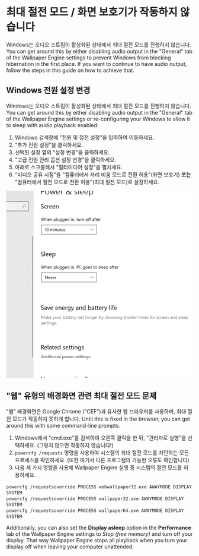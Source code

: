 # 최대 절전 모드 / 화면 보호기가 작동하지 않습니다

Windows는 오디오 스트림이 활성화된 상태에서 최대 절전 모드를 진행하지 않습니다. You can get around this by either disabling audio output in the "General" tab of the Wallpaper Engine settings to prevent Windows from blocking hibernation in the first place. If you want to continue to have audio output, follow the steps in this guide on how to achieve that.

## Windows 전원 설정 변경

Windows는 오디오 스트림이 활성화된 상태에서 최대 절전 모드를 진행하지 않습니다. You can get around this by either disabling audio output in the "General" tab of the Wallpaper Engine settings or re-configuring your Windows to allow it to sleep with audio playback enabled:

1. Windows 검색창에 "전원 및 절전 설정"을 입력하여 이동하세요.
2. "추가 전원 설정"을 클릭하세요.
3. 선택된 설정 옆의 "설정 변경"을 클릭하세요.
4. "고급 전원 관리 옵션 설정 변경"을 클릭하세요.
5. 아래로 스크롤해서 "멀티미디어 설정"을 펼치세요.
6. "미디오 공유 시점"을 "컴퓨터에서 자리 비움 모드로 전환 허용"(화면 보호기) **또는** "컴퓨터에서 절전 모드로 전환 허용"(최대 절전 모드)로 설정하세요.

!["컴퓨터에서 절전 모드로 전환 허용" 활성화](./power.gif)

## "웹" 유형의 배경화면 관련 최대 절전 모드 문제

"웹" 배경화면은 Google Chrome ("CEF")과 유사한 웹 브라우저를 사용하며, 최대 절전 모드가 작동하지 못하게 합니다. Until this is fixed in the browser, you can get around this with some command-line prompts.

1. Windows에서 "cmd.exe"를 검색하여 오른쪽 클릭을 한 뒤, "관리자로 실행"을 선택하세요. (그렇지 않으면 작동하지 않습니다!)
2. `powercfg /requests` 명령을 사용하여 시스템의 최대 절전 모드를 차단하는 모든 프로세스를 확인하세요. (또한 여기서 다른 프로그램의 가능한 오류도 확인합니다)
3. 다음 세 가지 명령을 사용해 Wallpaper Engine 실행 중 시스템의 절전 모드를 허용하세요.

```
powercfg /requestsoverride PROCESS webwallpaper32.exe AWAYMODE DISPLAY SYSTEM
powercfg /requestsoverride PROCESS wallpaper32.exe AWAYMODE DISPLAY SYSTEM
powercfg /requestsoverride PROCESS wallpaper64.exe AWAYMODE DISPLAY SYSTEM
```

Additionally, you can also set the **Display asleep** option in the **Performance** tab of the Wallpaper Engine settings to *Stop (free memory)* and turn off your display. That way Wallpaper Engine stops all playback when you turn your display off when leaving your computer unattended.